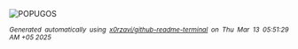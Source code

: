 <div align="justify">
<picture>
    <source media="(prefers-color-scheme: dark)" srcset="https://i.ibb.co/z1RL9hS/output-gif.gif">
    <source media="(prefers-color-scheme: light)" srcset="https://i.ibb.co/z1RL9hS/output-gif.gif">
    <img alt="POPUGOS" src="https://i.ibb.co/z1RL9hS/output-gif.gif">
</picture>

<sub><i>Generated automatically using [x0rzavi/github-readme-terminal](https://github.com/x0rzavi/github-readme-terminal) on Thu Mar 13 05:51:29 AM +05 2025</i></sub>
</div>